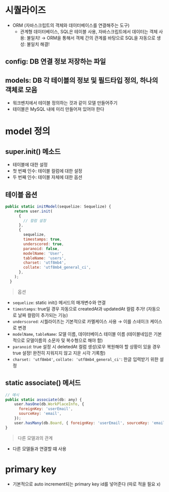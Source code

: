 # 시퀄라이즈 
- ORM (자바스크립트의 객체와 데이터베이스를 연결해주는 도구)
    - 관계형 데이터베이스, SQL은 테이블 사용, 자바스크립트에서 데이터는 객체 사용: 불일치!
    → ORM을 통해서 객체 간의 관계를 바탕으로 SQL을 자동으로 생성: 불일치 해결! 

## config: DB 연결 정보 저장하는 파일 

##  models: DB 각 테이블의 정보 및 필드타입 정의, 하나의 객체로 모음
- 워크벤치에서 테이블 정의하는 것과 같이 모델 만들어주기 
- 테이블은 MySQL 내에 미리 만들어져 있어야 한다 

# model 정의 

## super.init() 메소드 
- 테이블에 대한 설정 
- 첫 번째 인수: 테이블 컬럼에 대한 설정
- 두 번째 인수: 테이블 자체에 대한 옵션

## 테이블 옵션
```javascript
public static initModel(sequelize: Sequelize) {
    return user.init(
      {
        // 컬럼 설정    
      },
      {
        sequelize,
        timestamps: true,
        underscored: true,
        paranoid: false,
        modelName: 'User',
        tableName: 'users',
        charset: 'utf8mb4',
        collate: 'utf8mb4_general_ci',
      },
    );
  }
```
> 옵션 
- `sequelize`: static init() 메서드의 매개변수와 연결 
- `timestamps`: true일 경우 자동으로 createdAt과 updatedAt 컬럼 추가! (자동으로 날짜 컬럼이 추가되는 기능)
- `underscored`: 시퀄라이즈는 기본적으로 카멜케이스 사용 → 이를 스네이크 케이스로 변경
- `modelName`, `tableName`: 모델 이름, 데이터베이스 테이블 이름 (테이블네임은 기본적으로 모델이름의 소문자 및 복수형으로 해야 함)
- `paranoid`: true 설정 시 deletedAt 컬럼 생성(로우 복원해야 할 상황이 있을 경우 true 설정! 완전히 지워지지 않고 지운 시각 기록함)
- `charset: 'utf8mb4'`, `collate: 'utf8mb4_general_ci'`: 한글 입력받기 위한 설정 

## static associate() 메서드 
```javascript
// 예시
public static associate(db: any) {
    user.hasOne(db.WorkPlaceInfo, {
      foreignKey: 'userEmail',
      sourceKey: 'email',
    });
    user.hasMany(db.Board, { foreignKey: 'userEmail', sourceKey: 'email' });
}
```
> 다른 모델과의 관계
- 다른 모델들과 연결할 떄 사용

# primary key
- 기본적으로 auto increment되는 primary key id를 넣어준다 (따로 적을 필요 x)